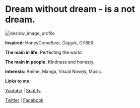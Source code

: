 # Dream without dream - is a not dream.

![dezlow_image_profile](https://user-images.githubusercontent.com/74720936/111875572-12b3b400-89cd-11eb-87cc-50d0496a04f8.jpg)

**Inspired:** HoneyComeBear, Gigguk, CY8ER.

**The main in life:** Perfecting the world.

**The main in people:** Kindness and honesty.

**Interests:** Anime, Manga, Visual Novels, Music.

**Links to me:**

[Youtube](https://www.youtube.com/channel/UCYV8min3NRKlG51P2GfZnKg/)  |  [Spotify](https://open.spotify.com/user/31z32d5odfyuyyykagdvmfpzhwpy/)

[Twitter](https://twitter.com/DezlowNG/)   |   [Facebook](https://facebook.com/dezlowfb/)
